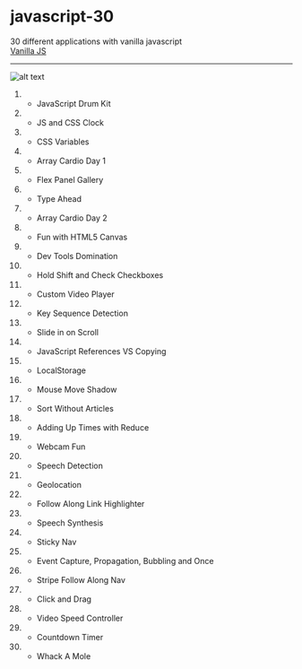 # javascript-30
30 different applications with vanilla javascript  
[Vanilla JS](http://vanilla-js.com/)
***
![alt text](http://blog.sabilarusyda.com/wp-content/uploads/2018/01/JavaScript-Logo.jpg "javascript")
1. - JavaScript Drum Kit
2. - JS and CSS Clock
3. - CSS Variables
4. - Array Cardio Day 1
5. - Flex Panel Gallery
6. - Type Ahead
7. - Array Cardio Day 2
8. - Fun with HTML5 Canvas
9. - Dev Tools Domination
10. - Hold Shift and Check Checkboxes
11. - Custom Video Player
12. - Key Sequence Detection
13. - Slide in on Scroll
14. - JavaScript References VS Copying
15. - LocalStorage
16. - Mouse Move Shadow
17. - Sort Without Articles
18. - Adding Up Times with Reduce
19. - Webcam Fun
20. - Speech Detection
21. - Geolocation
22. - Follow Along Link Highlighter
23. - Speech Synthesis
24. - Sticky Nav
25. - Event Capture, Propagation, Bubbling and Once
26. - Stripe Follow Along Nav
27. - Click and Drag
28. - Video Speed Controller
29. - Countdown Timer
30. - Whack A Mole
